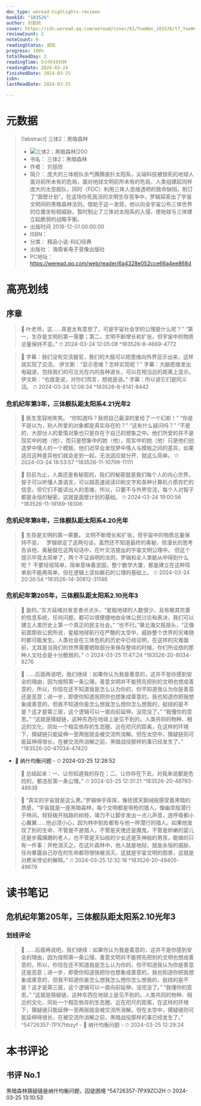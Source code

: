 ```yaml
---
doc_type: weread-highlights-reviews
bookId: "183526"
author: 刘慈欣
cover: https://cdn.weread.qq.com/weread/cover/61/YueWen_183526/t7_YueWen_183526.jpg
reviewCount: 2
noteCount: 9
readingStatus: 读完
progress: 100%
totalReadDay: 2
readingTime: 5小时43分钟
readingDate: 2024-03-24
finishedDate: 2024-03-25
isbn: 
lastReadDate: 2024-03-25

---
```

# 元数据
> [!abstract] 三体2：黑暗森林
> - ![ 三体2：黑暗森林|200](https://cdn.weread.qq.com/weread/cover/61/YueWen_183526/t7_YueWen_183526.jpg)
> - 书名： 三体2：黑暗森林
> - 作者： 刘慈欣
> - 简介： 庞大的三体舰队杀气腾腾直扑太阳系，尖端科技被锁死的地球人面对前所未有的危局，面对地球文明前所未有的危局，人类组建起同样庞大的太空舰队，同时（PDC）利用三体人思维透明的致命缺陷，制订了“面壁计划”。在这场你死我活的文明生存竞争中，罗辑探索出了宇宙文明间的黑暗森林法则。借助于这一发现，他以向全宇宙公布三体世界的位置坐标相威胁，暂时制止了三体对太阳系的入侵，使地球与三体建立起脆弱的战略平衡。
> - 出版时间 2018-12-01 00:00:00
> - ISBN： 
> - 分类： 精品小说-科幻经典
> - 出版社： 海南省电子音像出版社
> - PC地址：https://weread.qq.com/web/reader/6a4328e052cce66a4ee868d

# 高亮划线

## 序章

> 📌 叶老师，这……真是太有意思了，可是宇宙社会学的公理是什么呢？”
“第一，生存是文明的第一需要；第二，文明不断增长和扩张，但宇宙中的物质总量保持不变。” 
> ⏱ 2024-03-24 12:05:08 ^183526-8-4669-4772

> 📌 字幕：我们没有交流器官，我们的大脑可以把思维向外界显示出来，这样就实现了交流。
伊文斯：“显示思维？怎样实现呢？”
字幕：大脑思维发出电磁波，包括我们的可见光在内的各种波长，可以在相当远的距离上显示。
伊文斯：“也就是说，对你们而言，想就是说。”
字幕：所以说它们是同义词。 
> ⏱ 2024-03-24 12:08:34 ^183526-8-8141-8442

### 危机纪年第3年，三体舰队距太阳系4.21光年2

> 📌 医生宽容地笑笑。
“你知道吗？我把自己最深的爱给了一个幻影！”
“你是不是以为，别人所爱的对象都是真实存在的？”
“这有什么疑问吗？”
“不是的，大部分人的爱情对象也只是存在于自己的想象之中。他们所爱的并不是现实中的她（他），而只是想象中的她（他），现实中的她（他）只是他们创造梦中情人的一个模板，他们迟早会发现梦中情人与模板之间的差异，如果适应这种差异他们就会走到一起，无法适应就分开，就这么简单。 
> ⏱ 2024-03-24 18:53:57 ^183526-11-10799-11111

> 📌 目前为止，人类还是有秘密的，我们的秘密就是我们每个人的内心世界。智子可以听懂人类语言，可以超高速阅读印刷文字和各种计算机介质存贮的信息，但它们不能读出人的思维，所以，只要不与外界交流，每个人对智子都是永恒的秘密，这就是面壁计划的基础。 
> ⏱ 2024-03-24 19:00:56 ^183526-11-19189-19306

### 危机纪年第8年，三体舰队距太阳系4.20光年

> 📌 生存是文明的第一需要。
文明不断增长和扩张，但宇宙中的物质总量保持不变。
 
罗辑锁定了这两句话，虽然还不知道最终的奥秘，但漫长的思考告诉他，奥秘就在这两句话中，在叶文洁提出的宇宙文明公理中。
但这个提示毕竟太简单了，两个不证自明的法则，罗辑和全人类能从中得到什么呢？
不要轻视简单，简单意味着坚固，整个数学大厦，都是建立在这种简单到不能再简单，但在逻辑上坚如磐石的公理的基础上。 
> ⏱ 2024-03-24 20:26:54 ^183526-14-30812-31146

### 危机纪年第205年，三体舰队距太阳系2.10光年3

> 📌 是的。”东方延绪对发言者点点头，“星舰地球的人数很少，且有极其完善的信息系统，任何问题，都可以很便捷地由全体公民讨论和表决，我们可以建立人类历史上第一个真正的民主社会。”
“也不行。”章北海又摇摇头，“正像前面那些公民所说，星舰地球航行在严酷的太空中，威胁整个世界的灾难随时都可能发生。人类社会在三体危机的历史中已经证明，在这样的灾难面前，尤其是当我们的世界需要牺牲部分来保存整体的时候，你们所设想的那种人文社会是十分脆弱的。” 
> ⏱ 2024-03-25 11:47:24 ^183526-20-8034-8276

> 📌  ……后面再说吧，我们继续：如果你认为我是善意的，这并不是你感到安全的理由，因为按照第一条公理，善意文明并不能预先把别的文明也想成善意的，所以，你现在还不知道我是怎么认为你的，你不知道我认为你是善意还是恶意；进一步，即使你知道我把你也想象成善意的，我也知道你把我想象成善意的，但我不知道你是怎么想我怎么想你怎么想我的，挺绕的是不是？这才是第三层，这个逻辑可以一直向前延伸，没完没了。”
“我懂你的意思。”
“这就是猜疑链，这种东西在地球上是见不到的。人类共同的物种、相近的文化、同处一个相互依存的生态圈、近在咫尺的距离，在这样的环境下，猜疑链只能延伸一至两层就会被交流所消解。但在太空中，猜疑链则可能延伸得很长，在被交流所消解之前，黑暗战役那样的事已经发生了。” ^183526-20-47034-47420
- 💭 纳什均衡问题 - ⏱ 2024-03-25 12:28:52 

> 📌 总结起来：一、让你知道我的存在；二、让你存在下去，对我来说都是危险的，都违反第一条公理。” 
> ⏱ 2024-03-25 12:31:21 ^183526-20-48793-48838

> 📌 “真实的宇宙就是这么黑。”罗辑伸手挥挥，像抚摸天鹅绒般感受着黑暗的质感，“宇宙就是一座黑暗森林，每个文明都是带枪的猎人，像幽灵般潜行于林间，轻轻拨开挡路的树枝，竭力不让脚步发出一点儿声音，连呼吸都小心翼翼……他必须小心，因为林中到处都有与他一样潜行的猎人。如果他发现了别的生命，不管是不是猎人，不管是天使还是魔鬼，不管是娇嫩的婴儿还是步履蹒跚的老人，也不管是天仙般的少女还是天神般的男孩，能做的只有一件事：开枪消灭之。在这片森林中，他人就是地狱，就是永恒的威胁，任何暴露自己存在的生命都将很快被消灭。这就是宇宙文明的图景，这就是对费米悖论的解释。” 
> ⏱ 2024-03-25 12:32:18 ^183526-20-49405-49679

# 读书笔记

## 危机纪年第205年，三体舰队距太阳系2.10光年3

### 划线评论
> 📌 ……后面再说吧，我们继续：如果你认为我是善意的，这并不是你感到安全的理由，因为按照第一条公理，善意文明并不能预先把别的文明也想成善意的，所以，你现在还不知道我是怎么认为你的，你不知道我认为你是善意还是恶意；进一步，即使你知道我把你也想象成善意的，我也知道你把我想象成善意的，但我不知道你是怎么想我怎么想你怎么想我的，挺绕的是不是？这才是第三层，这个逻辑可以一直向前延伸，没完没了。”
“我懂你的意思。”
“这就是猜疑链，这种东西在地球上是见不到的。人类共同的物种、相近的文化、同处一个相互依存的生态圈、近在咫尺的距离，在这样的环境下，猜疑链只能延伸一至两层就会被交流所消解。但在太空中，猜疑链则可能延伸得很长，在被交流所消解之前，黑暗战役那样的事已经发生了。”  ^54726357-7PX7hbzyf
    - 💭 纳什均衡问题
    - ⏱ 2024-03-25 12:29:24
   
# 本书评论

## 书评 No.1 
黑暗森林猜疑链是纳什均衡问题，囚徒困境 ^54726357-7PX9ZCi2H
⏱ 2024-03-25 13:10:53
